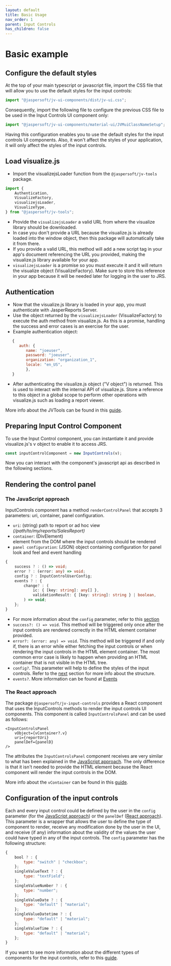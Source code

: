 ```yaml
---
layout: default
title: Basic Usage
nav_order: 1
parent: Input Controls
has_children: false
---
```


# Basic example

## Configure the default styles

At the top of your main typescript or javascript file, import the CSS file that will allow you to use the default 
styles for the input controls:
``` typescript
import "@jaspersoft/jv-ui-components/dist/jv-ui.css";
```

Consequently, import the following file to configure the previous CSS file to be used in the Input Controls UI 
component only:
```typescript
import "@jaspersoft/jv-ui-components/material-ui/JVMuiClassNameSetup";
```

Having this configuration enables you to use the default styles for the input controls UI components. 
Also, it won't affect the styles of your application, it will only affect the styles of the input controls.

## Load visualize.js

- Import the visualizejsLoader function from the `@jaspersoft/jv-tools` package.

```js 
import {
    Authentication,
    VisualizeFactory,
    visualizejsLoader,
    VisualizeType,
} from "@jaspersoft/jv-tools";
```

- Provide the `visualizejsLoader` a valid URL from where the visualize library should be downloaded.
- In case you don't provide a URL because the visualize.js is already loaded into the window object, then this
   package will automatically take it from there.
- If you provide a valid URL, this method will add a new script tag in your app's document referencing the URL you
   provided, making the visualize.js library available for your app.
- `visualizejsLoader` is a promise so you must execute it and it will return the visualize object (VisualizeFactory).
   Make sure to store this reference in your app because it will be needed later for logging in the user to JRS.

## Authentication

* Now that the visualize.js library is loaded in your app, you must authenticate with JasperReports Server.
* Use the object returned by the `visualizejsLoader` (VisualizeFactory) to execute the auth method from visualize.js. As
  this is a promise, handling the success and error cases is an exercise for the user.
* Example authentication object:

``` js
   {
      auth: {
         name: "joeuser",
         password: "joeuser",
         organization: "organization_1",
         locale: "en_US",
         },
   }
```

* After authenticating the visualize.js object ("V object") is returned. This is used to
  interact with the internal API of visualize.js. Store a reference to this object in a global scope to perform other
  operations with visualize.js such as loading a report viewer.

More info about the JVTools can be found in this [guide]({{site.baseurl}}/pages/tools/loading-vizjs).
## Preparing Input Control Component

To use the Input Control component, you can instantiate it and provide visualize.js's v object to enable it to access
JRS.

```js
const inputControlComponent = new InputControls(v);
```

Now you can interact with the component's javascript api as described in the following sections.

## Rendering the control panel

### The JavaScript approach

InputControls component has a method `renderControlPanel` that accepts 3 parameters: uri, container, panel
configuration.

* `uri`: (string) path to report or ad hoc view _(/path/to/my/reports/SalesReport)_
* `container`: (DivElement) <div> element from the DOM where the input controls should be rendered
* `panel configuration`: (JSON) object containing configuration for panel look and feel and event handling

```ts
{
    success ? : () => void;
    error ? : (error: any) => void;
    config ? : InputControlUserConfig;
    events ? : {
        change? : (
            ic: { [key: string]: any[] },
            validationResult: { [key: string]: string } | boolean,
        ) => void;
    };
}
```

* For more information about the `config` parameter, refer to
  this [section](/pages/input-controls/basic-usage#configuration-of-the-input-controls)
* `success?: () => void`. This method will be triggered only once after the input controls are rendered correctly in the
  HTML element container provided.
* `error?: (error: any) => void`. This method will be triggered if and only if, there is an error while either fetching
  the input controls or when rendering the input controls in the HTML element container. The most common error case is
  likely to happen when providing an HTML container that is not visible in the HTML tree.
* `config?`. This parameter will help to define the styles of the input controls. Refer to the
  [next]({{site.baseurl}}/pages/input-controls/basic-usage#configuration-of-the-input-controls) section for more info
  about the structure.
* `events?`. More information can be found at [Events]({{site.baseurl}}/pages/input-controls/events)

### The React approach
The package `@jaspersoft/jv-input-controls` provides a React component that uses the InputControls methods to render 
the input controls UI components. This component is called `InputControlsPanel` and can be used as follows:

```tsx
<InputControlsPanel
    vObject={vContainer?.v}
    uri={reportUri}
    panelDef={panelD}
/>
```
The attributes the `InputControlsPanel` component receives are very similar to what has been explained in the 
[JavaScript approach]({{site.baseurl}}/pages/input-controls/basic-usage#the-javascript-approach). The only difference
is that it isn't needed to provide the HTML element because the React component will render the input controls in 
the DOM.

More info about the `vContainer` can be found in this
[guide]({{site.baseurl}}/pages/tools/loading-vizjs.html#loading-visualizejs).

## Configuration of the input controls
Each and every input control could be defined by the user in the `config` parameter
(for the [JavaScript approach]({{site.baseurl}}/pages/input-controls/basic-usage#the-javascript-approach)) or the
`panelDef` ([React approach]({{site.baseurl}}/pages/input-controls/basic-usage#the-react-approach)).
This parameter is a wrapper that allows the user to define the type of component to render, receive any modification 
done by the user in the UI, and receive (if any) information about the validity of the values the user could have 
typed in any of the input controls. 
The `config` parameter has the following structure:

```js
{
    bool ? : {
        type: "switch" | "checkbox";
    };
    singleValueText ? : {
        type: "textField";
    };
    singleValueNumber ? : {
        type: "number";
    };
    singleValueDate ? : {
        type: "default" | "material";
    };
    singleValueDatetime ? : {
        type: "default" | "material";
    };
    singleValueTime ? : {
        type: "default" | "material";
    };
}
``` 

If you want to see more information about the different types of components for the input controls, refer to
this [guide]({{site.baseurl}}/pages/input-controls/all-ics).
